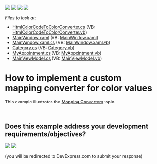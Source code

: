 <!-- default badges list -->
![](https://img.shields.io/endpoint?url=https://codecentral.devexpress.com/api/v1/VersionRange/128656024/17.2.3%2B)
[![](https://img.shields.io/badge/Open_in_DevExpress_Support_Center-FF7200?style=flat-square&logo=DevExpress&logoColor=white)](https://supportcenter.devexpress.com/ticket/details/T587301)
[![](https://img.shields.io/badge/📖_How_to_use_DevExpress_Examples-e9f6fc?style=flat-square)](https://docs.devexpress.com/GeneralInformation/403183)
[![](https://img.shields.io/badge/💬_Leave_Feedback-feecdd?style=flat-square)](#does-this-example-address-your-development-requirementsobjectives)
<!-- default badges end -->
<!-- default file list -->
*Files to look at*:

* [HtmlColorCodeToColorConverter.cs](./CS/ColorMappingExample/HtmlColorCodeToColorConverter.cs) (VB: [HtmlColorCodeToColorConverter.vb](./VB/ColorMappingExample/HtmlColorCodeToColorConverter.vb))
* [MainWindow.xaml](./CS/ColorMappingExample/MainWindow.xaml) (VB: [MainWindow.xaml](./VB/ColorMappingExample/MainWindow.xaml))
* [MainWindow.xaml.cs](./CS/ColorMappingExample/MainWindow.xaml.cs) (VB: [MainWindow.xaml.vb](./VB/ColorMappingExample/MainWindow.xaml.vb))
* [Category.cs](./CS/ColorMappingExample/Model/Category.cs) (VB: [Category.vb](./VB/ColorMappingExample/Model/Category.vb))
* [MyAppointment.cs](./CS/ColorMappingExample/Model/MyAppointment.cs) (VB: [MyAppointment.vb](./VB/ColorMappingExample/Model/MyAppointment.vb))
* [MainViewModel.cs](./CS/ColorMappingExample/ViewModels/MainViewModel.cs) (VB: [MainViewModel.vb](./VB/ColorMappingExample/ViewModels/MainViewModel.vb))
<!-- default file list end -->
# How to implement a custom mapping converter for color values


This example illustrates the <a href="http://help.devexpress.com/#WPF/CustomDocument119833">Mapping Converters</a> topic.

<br/>


<!-- feedback -->
## Does this example address your development requirements/objectives?

[<img src="https://www.devexpress.com/support/examples/i/yes-button.svg"/>](https://www.devexpress.com/support/examples/survey.xml?utm_source=github&utm_campaign=wpf-scheduler-implement-custom-mapping-converter-for-color-values&~~~was_helpful=yes) [<img src="https://www.devexpress.com/support/examples/i/no-button.svg"/>](https://www.devexpress.com/support/examples/survey.xml?utm_source=github&utm_campaign=wpf-scheduler-implement-custom-mapping-converter-for-color-values&~~~was_helpful=no)

(you will be redirected to DevExpress.com to submit your response)
<!-- feedback end -->
